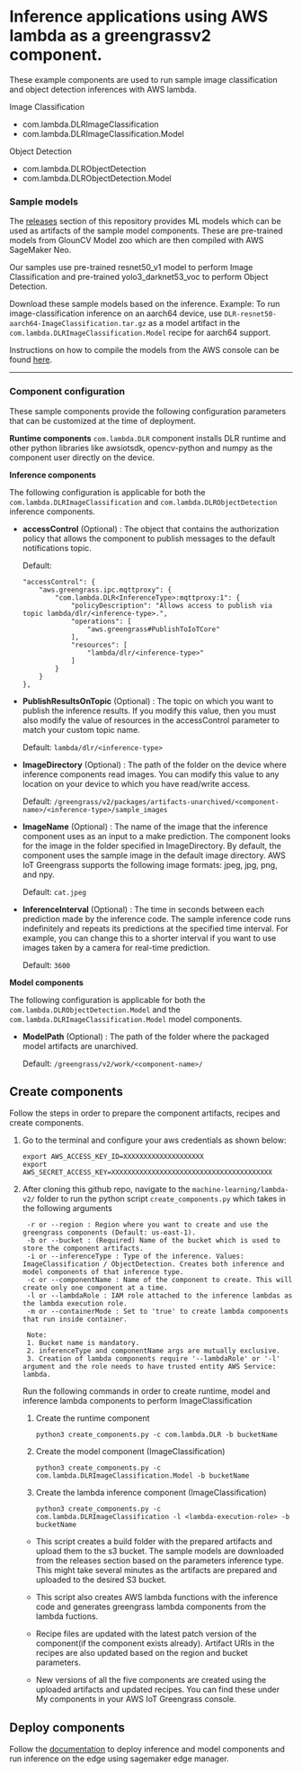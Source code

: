# Inference applications using AWS lambda as a greengrassv2 component. 

These example components are used to run sample image classification and object detection inferences with AWS lambda.

Image Classification 
 - com.lambda.DLRImageClassification 
 - com.lambda.DLRImageClassification.Model

Object Detection
 - com.lambda.DLRObjectDetection
 - com.lambda.DLRObjectDetection.Model

### Sample models   

The [releases](https://github.com/aws-greengrass/aws-greengrass-component-examples/releases/) section of this repository provides ML models which can be used as artifacts of the sample model components. These are
pre-trained models from GlounCV Model zoo which are then compiled with AWS SageMaker Neo.

Our samples use pre-trained resnet50_v1 model to perform Image Classification and pre-trained yolo3_darknet53_voc to perform Object Detection. 

Download these sample models based on the inference. Example: To run image-classification inference on an aarch64 device, use `DLR-resnet50-aarch64-ImageClassification.tar.gz` as a model artifact in the `com.lambda.DLRImageClassification.Model` recipe for aarch64 support.

Instructions on how to compile the models from the AWS console can be found [here](https://docs.aws.amazon.com/sagemaker/latest/dg/neo-job-compilation-console.html).

---
### Component configuration
These sample components provide the following configuration parameters that can be customized at the time of deployment. 

**Runtime components**
`com.lambda.DLR` component installs DLR runtime and other python libraries like awsiotsdk, opencv-python and numpy as the component user directly on the device. 

**Inference components**

The following configuration is applicable for both the `com.lambda.DLRImageClassification` and 
`com.lambda.DLRObjectDetection` inference components. 

- **accessControl** (Optional) : The object that contains the authorization policy that allows the component to publish messages to the default notifications topic.

    Default:
    ```
    "accessControl": {
        "aws.greengrass.ipc.mqttproxy": {
            "com.lambda.DLR<InferenceType>:mqttproxy:1": {
                "policyDescription": "Allows access to publish via topic lambda/dlr/<inference-type>.",
                "operations": [
                    "aws.greengrass#PublishToIoTCore"
                ],
                "resources": [
                    "lambda/dlr/<inference-type>"
                ]
            }
        }
    },
    ```

- **PublishResultsOnTopic** (Optional) : The topic on which you want to publish the inference results. If you modify this value, then you must also modify the value of resources in the accessControl parameter to match your custom topic name.

    Default: `lambda/dlr/<inference-type>`

- **ImageDirectory** (Optional) : The path of the folder on the device where inference components read images. You can modify this value to any location on your device to which you have read/write access.

    Default: `/greengrass/v2/packages/artifacts-unarchived/<component-name>/<inference-type>/sample_images`
    
- **ImageName** (Optional) : The name of the image that the inference component uses as an input to a make prediction. The component looks for the image in the folder specified in ImageDirectory. By default, the component uses the sample image in the default image directory. AWS IoT Greengrass supports the following image formats: jpeg, jpg, png, and npy.

    Default: `cat.jpeg`

- **InferenceInterval** (Optional) : The time in seconds between each prediction made by the inference code. The sample inference code runs indefinitely and repeats its predictions at the specified time interval. For example, you can change this to a shorter interval if you want to use images taken by a camera for real-time prediction.

    Default: `3600`

**Model components**

The following configuration is applicable for both the `com.lambda.DLRObjectDetection.Model` and the `com.lambda.DLRImageClassification.Model` model components.

- **ModelPath** (Optional) : The path of the folder where the packaged model artifacts are unarchived. 

    Default: `/greengrass/v2/work/<component-name>/`


## Create components

Follow the steps in order to prepare the component artifacts, recipes and create components. 

1. Go to the terminal and configure your aws credentials as shown below:
    ```
    export AWS_ACCESS_KEY_ID=XXXXXXXXXXXXXXXXXXXX
    export AWS_SECRET_ACCESS_KEY=XXXXXXXXXXXXXXXXXXXXXXXXXXXXXXXXXXXXXXXX
    ```
2. After cloning this github repo, navigate to the `machine-learning/lambda-v2/` folder to run the python script `create_components.py` which takes in the following arguments


        -r or --region : Region where you want to create and use the greengrass components (Default: us-east-1).
        -b or --bucket : (Required) Name of the bucket which is used to store the component artifacts.
        -i or --inferenceType : Type of the inference. Values: ImageClassification / ObjectDetection. Creates both inference and model components of that inference type.
        -c or --componentName : Name of the component to create. This will create only one component at a time.
        -l or --lambdaRole : IAM role attached to the inference lambdas as the lambda execution role.
        -m or --containerMode : Set to 'true' to create lambda components that run inside container.      

        Note: 
        1. Bucket name is mandatory. 
        2. inferenceType and componentName args are mutually exclusive. 
        3. Creation of lambda components require '--lambdaRole' or '-l' argument and the role needs to have trusted entity AWS Service: lambda. 
       

    Run the following commands in order to create runtime, model and inference lambda components to perform ImageClassification

    1.  Create the runtime component 

        `python3 create_components.py -c com.lambda.DLR -b bucketName`

    2.  Create the model component (ImageClassification)

        `python3 create_components.py -c com.lambda.DLRImageClassification.Model -b bucketName` 

    3.  Create the lambda inference component (ImageClassification)

        `python3 create_components.py -c com.lambda.DLRImageClassification -l <lambda-execution-role> -b bucketName` 


    - This script creates a build folder with the prepared artifacts and upload them to the s3 bucket. The sample models are downloaded from the releases section based on the parameters inference type. This might take several minutes as the artifacts are prepared and uploaded to the desired S3 bucket. 

    - This script also creates AWS lambda functions with the inference code and generates greengrass lambda components from the lambda fuctions.

    - Recipe files are updated with the latest patch version of the component(if the component exists already). Artifact URIs in the recipes are also updated based on the region and bucket parameters.

    - New versions of all the five components are created using the uploaded artifacts and updated recipes. You can find these under My components in your AWS IoT Greengrass console.

## Deploy components

Follow the [documentation]() to deploy inference and model components and run inference on the edge using sagemaker edge manager. 
